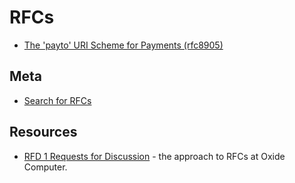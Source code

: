 # RFCs

- [The 'payto' URI Scheme for Payments (rfc8905)](https://datatracker.ietf.org/doc/html/rfc8905#section-10)

## Meta

- [Search for RFCs](https://rfc.fyi)

## Resources

- [RFD 1 Requests for Discussion](https://oxide.computer/blog/rfd-1-requests-for-discussion/) - the approach to RFCs at Oxide Computer.

